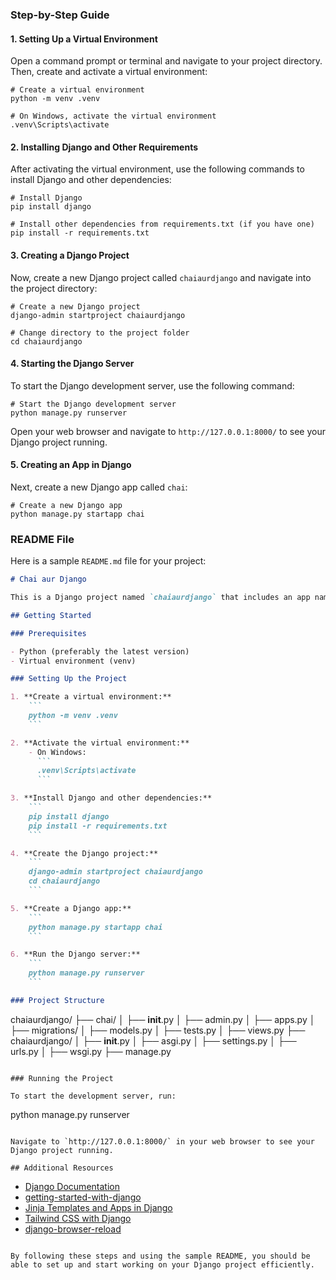 

### Step-by-Step Guide

#### 1. Setting Up a Virtual Environment

Open a command prompt or terminal and navigate to your project directory. Then, create and activate a virtual environment:

```
# Create a virtual environment
python -m venv .venv

# On Windows, activate the virtual environment
.venv\Scripts\activate
```

#### 2. Installing Django and Other Requirements

After activating the virtual environment, use the following commands to install Django and other dependencies:

```
# Install Django
pip install django

# Install other dependencies from requirements.txt (if you have one)
pip install -r requirements.txt
```

#### 3. Creating a Django Project

Now, create a new Django project called `chaiaurdjango` and navigate into the project directory:

```
# Create a new Django project
django-admin startproject chaiaurdjango

# Change directory to the project folder
cd chaiaurdjango
```

#### 4. Starting the Django Server

To start the Django development server, use the following command:

```
# Start the Django development server
python manage.py runserver
```

Open your web browser and navigate to `http://127.0.0.1:8000/` to see your Django project running.

#### 5. Creating an App in Django

Next, create a new Django app called `chai`:

```
# Create a new Django app
python manage.py startapp chai
```

### README File

Here is a sample `README.md` file for your project:

```markdown
# Chai aur Django

This is a Django project named `chaiaurdjango` that includes an app named `chai`.

## Getting Started

### Prerequisites

- Python (preferably the latest version)
- Virtual environment (venv)

### Setting Up the Project

1. **Create a virtual environment:**
    ```
    python -m venv .venv
    ```

2. **Activate the virtual environment:**
    - On Windows:
      ```
      .venv\Scripts\activate
      ```

3. **Install Django and other dependencies:**
    ```
    pip install django
    pip install -r requirements.txt
    ```

4. **Create the Django project:**
    ```
    django-admin startproject chaiaurdjango
    cd chaiaurdjango
    ```

5. **Create a Django app:**
    ```
    python manage.py startapp chai
    ```

6. **Run the Django server:**
    ```
    python manage.py runserver
    ```

### Project Structure

```
chaiaurdjango/
├── chai/
│   ├── __init__.py
│   ├── admin.py
│   ├── apps.py
│   ├── migrations/
│   ├── models.py
│   ├── tests.py
│   ├── views.py
├── chaiaurdjango/
│   ├── __init__.py
│   ├── asgi.py
│   ├── settings.py
│   ├── urls.py
│   ├── wsgi.py
├── manage.py
```

### Running the Project

To start the development server, run:

```
python manage.py runserver
```

Navigate to `http://127.0.0.1:8000/` in your web browser to see your Django project running.

## Additional Resources
```
- [Django Documentation](https://docs.djangoproject.com/en/stable/)
- [getting-started-with-django](https://chaicode.com/blogs/getting-started-with-django)
- [Jinja Templates and Apps in Django](https://chaicode.com/blogs/jinja-templates-and-apps-in-django)
- [Tailwind CSS with Django](https://django-tailwind.readthedocs.io/en/latest/installation.html)
- [django-browser-reload](https://pypi.org/project/django-browser-reload/)
```

By following these steps and using the sample README, you should be able to set up and start working on your Django project efficiently.
